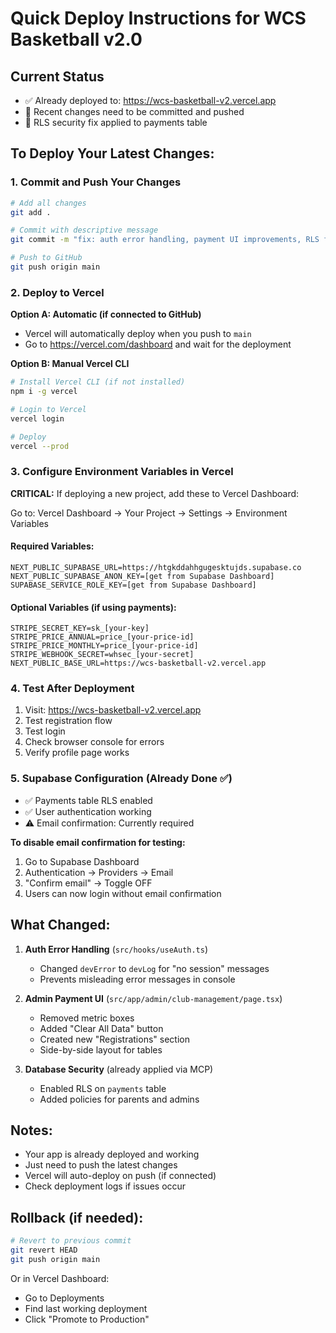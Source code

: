 # Quick Deploy Instructions for WCS Basketball v2.0

## Current Status

- ✅ Already deployed to: https://wcs-basketball-v2.vercel.app
- 📝 Recent changes need to be committed and pushed
- 🔧 RLS security fix applied to payments table

## To Deploy Your Latest Changes:

### 1. Commit and Push Your Changes

```bash
# Add all changes
git add .

# Commit with descriptive message
git commit -m "fix: auth error handling, payment UI improvements, RLS for payments"

# Push to GitHub
git push origin main
```

### 2. Deploy to Vercel

**Option A: Automatic (if connected to GitHub)**

- Vercel will automatically deploy when you push to `main`
- Go to https://vercel.com/dashboard and wait for the deployment

**Option B: Manual Vercel CLI**

```bash
# Install Vercel CLI (if not installed)
npm i -g vercel

# Login to Vercel
vercel login

# Deploy
vercel --prod
```

### 3. Configure Environment Variables in Vercel

**CRITICAL:** If deploying a new project, add these to Vercel Dashboard:

Go to: Vercel Dashboard → Your Project → Settings → Environment Variables

#### Required Variables:

```
NEXT_PUBLIC_SUPABASE_URL=https://htgkddahhgugesktujds.supabase.co
NEXT_PUBLIC_SUPABASE_ANON_KEY=[get from Supabase Dashboard]
SUPABASE_SERVICE_ROLE_KEY=[get from Supabase Dashboard]
```

#### Optional Variables (if using payments):

```
STRIPE_SECRET_KEY=sk_[your-key]
STRIPE_PRICE_ANNUAL=price_[your-price-id]
STRIPE_PRICE_MONTHLY=price_[your-price-id]
STRIPE_WEBHOOK_SECRET=whsec_[your-secret]
NEXT_PUBLIC_BASE_URL=https://wcs-basketball-v2.vercel.app
```

### 4. Test After Deployment

1. Visit: https://wcs-basketball-v2.vercel.app
2. Test registration flow
3. Test login
4. Check browser console for errors
5. Verify profile page works

### 5. Supabase Configuration (Already Done ✅)

- ✅ Payments table RLS enabled
- ✅ User authentication working
- ⚠️ Email confirmation: Currently required

**To disable email confirmation for testing:**

1. Go to Supabase Dashboard
2. Authentication → Providers → Email
3. "Confirm email" → Toggle OFF
4. Users can now login without email confirmation

## What Changed:

1. **Auth Error Handling** (`src/hooks/useAuth.ts`)

   - Changed `devError` to `devLog` for "no session" messages
   - Prevents misleading error messages in console

2. **Admin Payment UI** (`src/app/admin/club-management/page.tsx`)

   - Removed metric boxes
   - Added "Clear All Data" button
   - Created new "Registrations" section
   - Side-by-side layout for tables

3. **Database Security** (already applied via MCP)
   - Enabled RLS on `payments` table
   - Added policies for parents and admins

## Notes:

- Your app is already deployed and working
- Just need to push the latest changes
- Vercel will auto-deploy on push (if connected)
- Check deployment logs if issues occur

## Rollback (if needed):

```bash
# Revert to previous commit
git revert HEAD
git push origin main
```

Or in Vercel Dashboard:

- Go to Deployments
- Find last working deployment
- Click "Promote to Production"
